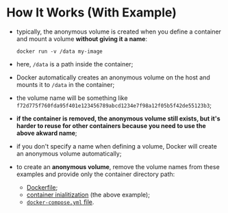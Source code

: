# How It Works (With Example)

- typically, the anonymous volume is created when you define a container and mount a volume **without giving it a name**:

    ```commandline
    docker run -v /data my-image
    ```

- here, `/data` is a path inside the container;
- Docker automatically creates an anonymous volume on the host and mounts it to `/data` in the container;


- the volume name will be something like `f72d775f760fda95f401e123456789abcd1234e7f98a12f05b5f42de55123b3`;
- **if the container is removed, the anonymous volume still exists, but it's harder to reuse for other containers because you need to use the above akward name**;
- if you don't specify a name when defining a volume, Docker will create an anonymous volume automatically;


- to create an **anonymous volume**, remove the volume names from these examples and provide only the container directory path:
  - [Dockerfile](../../../../create/automatically/dockerfile/dockerfile.md);
  - [container inialitization](../../../../create/automatically/container/container.md) (the above example);
  - [`docker-compose.yml` file](../../../../create/automatically/compose/compose.md).
